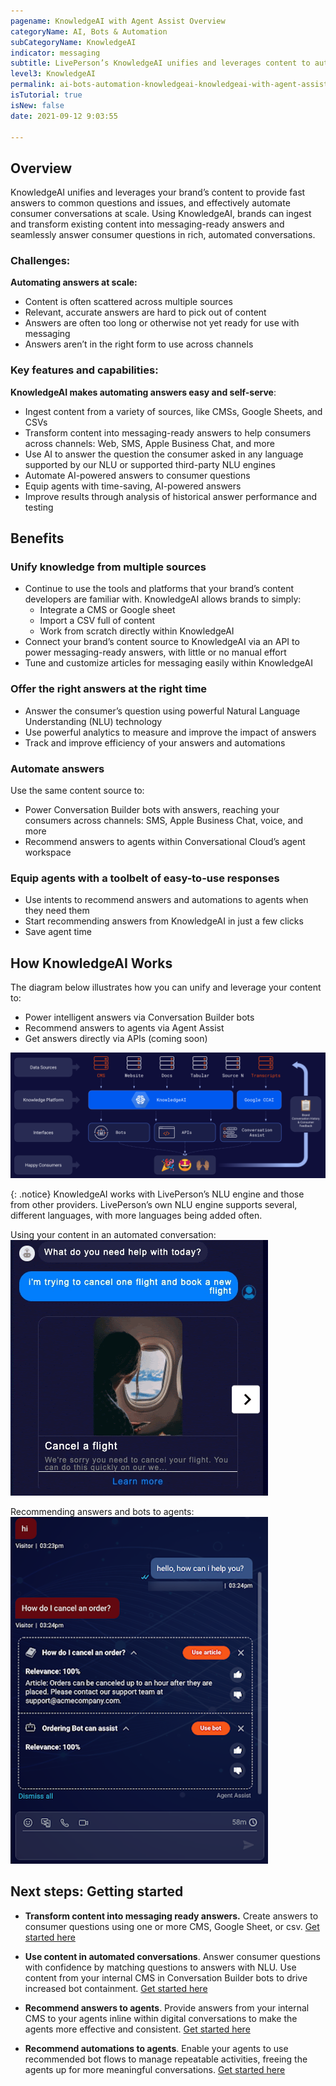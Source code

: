 ```yaml
---
pagename: KnowledgeAI with Agent Assist Overview
categoryName: AI, Bots & Automation
subCategoryName: KnowledgeAI
indicator: messaging
subtitle: LivePerson’s KnowledgeAI unifies and leverages content to automate effective consumer conversations at scale. 
level3: KnowledgeAI
permalink: ai-bots-automation-knowledgeai-knowledgeai-with-agent-assist-overview.html
isTutorial: true
isNew: false
date: 2021-09-12 9:03:55 

---
```

## Overview

KnowledgeAI unifies and leverages your brand’s content to provide fast answers to common questions and issues, and effectively automate consumer conversations at scale. Using KnowledgeAI, brands can ingest and transform existing content into messaging-ready answers and seamlessly answer consumer questions in rich, automated conversations.
 
### Challenges:
**Automating answers at scale:**
* Content is often scattered across multiple sources
* Relevant, accurate answers are hard to pick out of content
* Answers are often too long or otherwise not yet ready for use with messaging
* Answers aren’t in the right form to use across channels


### Key features and capabilities:
**KnowledgeAI makes automating answers easy and self-serve**:
* Ingest  content from a variety of sources, like CMSs, Google Sheets, and CSVs
* Transform content into messaging-ready answers to help consumers across channels: Web, SMS, Apple Business Chat, and more
* Use AI to answer the question the consumer asked in any language supported by our NLU or supported third-party NLU engines
* Automate AI-powered answers to consumer questions
* Equip agents with time-saving, AI-powered answers
* Improve results through analysis of historical answer performance and testing

## Benefits
### Unify knowledge from multiple sources
* Continue to use the tools and platforms that your brand’s content developers are familiar with. KnowledgeAI allows brands to simply:
  * Integrate a CMS or Google sheet
  * Import a CSV full of content
  * Work from scratch directly within KnowledgeAI
* Connect your brand’s content source to KnowledgeAI via an API to power messaging-ready answers, with little or no manual effort
* Tune and customize articles for messaging easily within KnowledgeAI

### Offer the right answers at the right time
* Answer the consumer’s question using powerful Natural Language Understanding (NLU) technology
* Use powerful analytics to measure and improve the impact of answers
* Track and improve efficiency of your answers and automations

### Automate answers 
Use the same content source to:
* Power Conversation Builder bots with answers, reaching your consumers across channels: SMS, Apple Business Chat, voice, and more
* Recommend answers to agents within Conversational Cloud’s agent workspace

### Equip agents with a toolbelt of easy-to-use responses
* Use intents to recommend answers and automations to agents when they need them
* Start recommending answers from KnowledgeAI in just a few clicks
* Save agent time

## How KnowledgeAI Works
The diagram below illustrates how you can unify and leverage your content to:
* Power intelligent answers via Conversation Builder bots
* Recommend answers to agents via Agent Assist
* Get answers directly via APIs (coming soon)

![](img/KAI-1.png)

{: .notice}
KnowledgeAI works with LivePerson’s NLU engine and those from other providers. LivePerson’s own NLU engine supports several, different languages, with more languages being added often.

Using your content in an automated conversation: 
![](img/KAI-2.gif)

Recommending answers and bots to agents:
![](img/KAI-3.png)

## Next steps: Getting started
* **Transform content into messaging ready answers.** Create answers to consumer questions using one or more CMS, Google Sheet, or csv. [Get started here](https://developers.liveperson.com/knowledge-base-overview.html)

* **Use content in automated conversations**. Answer consumer questions with confidence by matching questions to answers with NLU. Use content from your internal CMS in Conversation Builder bots to drive increased bot containment. [Get started here](https://developers.liveperson.com/conversation-builder-interactions-integrations.html#knowledge-ai-interactions)

* **Recommend answers to agents**. Provide answers from your internal CMS to your agents inline within digital conversations to make the agents more effective and consistent. [Get started here](https://developers.liveperson.com/conversation-orchestrator-agent-assist-overview.html)

* **Recommend automations to agents**. Enable your agents to use recommended bot flows to manage repeatable activities, freeing the agents up for more meaningful conversations. [Get started here](https://developers.liveperson.com/conversation-orchestrator-agent-assist-overview.html)
